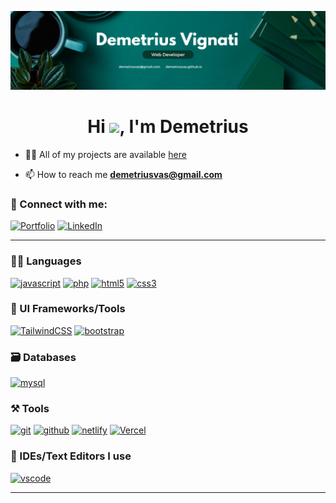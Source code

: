 [![demetriusvas.github.io](https://github.com/demetriusvas/demetriusvas/blob/main/assets/img/Banner%20-%20Demetrius%20Vignati%20-%204.png)](https://demetriusvas.github.io)

<h1 align="center">Hi <a href="https://demetriusvas.github.io"><img src="https://raw.githubusercontent.com/MartinHeinz/MartinHeinz/master/wave.gif" width="30"></a>, I'm Demetrius</h1>

- 👨‍💻 All of my projects are available [here](https://demetriusvas.github.io)

- 📫 How to reach me **demetriusvas@gmail.com**

### 🤝 Connect with me:

[![Portfolio](https://img.shields.io/badge/Portfolio-000000?style=for-the-badge&logo=Portfolio&logoColor=white)](https://demetriusvas.github.io)
[![LinkedIn](https://img.shields.io/badge/LinkedIn-0077B5?style=for-the-badge&logo=linkedin&logoColor=white)](https://www.linkedin.com/in/demetriusvignati)

---

### 🧑‍💻 Languages

[![javascript](https://img.shields.io/badge/JavaScript-323330?style=for-the-badge&logo=javascript&logoColor=F7DF1E)](https://demetriusvas.github.io)
[![php](https://img.shields.io/badge/PHP-777BB4?style=for-the-badge&logo=php&logoColor=white)](https://demetriusvas.github.io)
[![html5](https://img.shields.io/badge/HTML5-E34F26?style=for-the-badge&logo=html5&logoColor=white)](https://demetriusvas.github.io)
[![css3](https://img.shields.io/badge/CSS3-1572B6?style=for-the-badge&logo=css3&logoColor=white)](https://demetriusvas.github.io)

### 💅 UI Frameworks/Tools

[![TailwindCSS](https://img.shields.io/badge/Tailwind_CSS-38B2AC?style=for-the-badge&logo=tailwind-css&logoColor=white)](https://demetriusvas.github.io)
[![bootstrap](https://img.shields.io/badge/Bootstrap-563D7C?style=for-the-badge&logo=bootstrap&logoColor=white)](https://demetriusvas.github.io)

### 🗃️ Databases

[![mysql](https://img.shields.io/badge/MySQL-005C84?style=for-the-badge&logo=mysql&logoColor=white)](https://demetriusvas.github.io)

### ⚒️ Tools

[![git](https://img.shields.io/badge/GIT-E44C30?style=for-the-badge&logo=git&logoColor=white)](https://demetriusvas.github.io)
[![github](https://img.shields.io/badge/GitHub-100000?style=for-the-badge&logo=github&logoColor=white)](https://demetriusvas.github.io)
[![netlify](https://img.shields.io/badge/Netlify-00C7B7?style=for-the-badge&logo=netlify&logoColor=white)](https://demetriusvas.github.io)
[![Vercel](https://img.shields.io/badge/vercel-%23000000.svg?style=for-the-badge&logo=vercel&logoColor=white)](https://demetriusvas.github.io)

### 🧠 IDEs/Text Editors I use

[![vscode](https://img.shields.io/badge/Visual_Studio_Code-0078D4?style=for-the-badge&logo=visual%20studio%20code&logoColor=white)](https://demetriusvas.github.io)

---